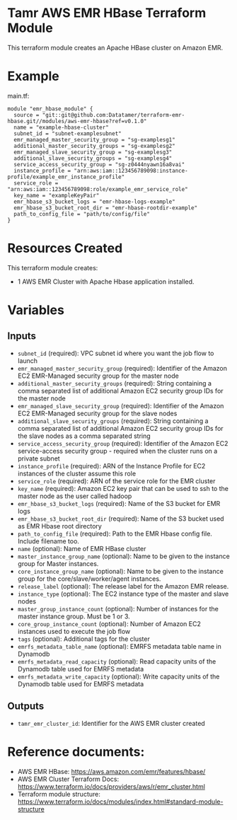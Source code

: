 # Tamr AWS EMR HBase Terraform Module
This terraform module creates an Apache HBase cluster on Amazon EMR.

# Example
main.tf:
```
module "emr_hbase_module" {
  source = "git::git@github.com:Datatamer/terraform-emr-hbase.git//modules/aws-emr-hbase?ref=v0.1.0"
  name = "example-hbase-cluster"
  subnet_id = "subnet-examplesubnet"
  emr_managed_master_security_group = "sg-examplesg1"
  additional_master_security_groups = "sg-examplesg2"
  emr_managed_slave_security_group = "sg-examplesg3"
  additional_slave_security_groups = "sg-examplesg4"
  service_access_security_group = "sg-z0444nyawn16a8vai"
  instance_profile = "arn:aws:iam::123456789098:instance-profile/example_emr_instance_profile"
  service_role = "arn:aws:iam::123456789098:role/example_emr_service_role"
  key_name = "exampleKeyPair"
  emr_hbase_s3_bucket_logs = "emr-hbase-logs-example"
  emr_hbase_s3_bucket_root_dir = "emr-hbase-rootdir-example"
  path_to_config_file = "path/to/config/file"
}
```

# Resources Created
This terraform module creates:
* 1 AWS EMR Cluster with Apache Hbase application installed. 

# Variables
## Inputs
* `subnet_id` (required): VPC subnet id where you want the job flow to launch
* `emr_managed_master_security_group` (required): Identifier of the Amazon EC2 EMR-Managed security group for the master node
* `additional_master_security_groups` (required): String containing a comma separated list of additional Amazon EC2 security group IDs for the master node
* `emr_managed_slave_security_group` (required): Identifier of the Amazon EC2 EMR-Managed security group for the slave nodes
* `additional_slave_security_groups` (required): String containing a comma separated list of additional Amazon EC2 security group IDs for the slave nodes as a comma separated string
* `service_access_security_group` (required): Identifier of the Amazon EC2 service-access security group - required when the cluster runs on a private subnet
* `instance_profile` (required): ARN of the Instance Profile for EC2 instances of the cluster assume this role
* `service_role` (required): ARN of the service role for the EMR cluster
* `key_name` (required): Amazon EC2 key pair that can be used to ssh to the master node as the user called hadoop
* `emr_hbase_s3_bucket_logs` (required): Name of the S3 bucket for EMR logs
* `emr_hbase_s3_bucket_root_dir` (required): Name of the S3 bucket used as EMR Hbase root directory
* `path_to_config_file` (required): Path to the EMR Hbase config file. Include filename too.
* `name` (optional): Name of EMR HBase cluster
* `master_instance_group_name` (optional): Name to be given to the instance group for Master instances.
* `core_instance_group_name` (optional): Name to be given to the instance group for the core/slave/worker/agent instances.
* `release_label` (optional): The release label for the Amazon EMR release.
* `instance_type` (optional): The EC2 instance type of the master and slave nodes
* `master_group_instance_count` (optional): Number of instances for the master instance group. Must be 1 or 3.
* `core_group_instance_count` (optional): Number of Amazon EC2 instances used to execute the job flow
* `tags` (optional): Additional tags for the cluster
* `emrfs_metadata_table_name` (optional): EMRFS metadata table name in Dynamodb
* `emrfs_metadata_read_capacity` (optional): Read capacity units of the Dynamodb table used for EMRFS metadata
* `emrfs_metadata_write_capacity` (optional): Write capacity units of the Dynamodb table used for EMRFS metadata

## Outputs
* `tamr_emr_cluster_id`: Identifier for the AWS EMR cluster created

# Reference documents:
* AWS EMR HBase: https://aws.amazon.com/emr/features/hbase/
* AWS EMR Cluster Terraform Docs: https://www.terraform.io/docs/providers/aws/r/emr_cluster.html
* Terraform module structure: https://www.terraform.io/docs/modules/index.html#standard-module-structure

